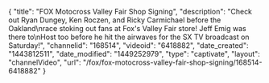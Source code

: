 {
    "title": "FOX Motocross Valley Fair Shop Signing",
    "description": "Check out Ryan Dungey, Ken Roczen, and Ricky Carmichael before the Oakland\nrace stoking out fans at Fox's Valley Fair store! Jeff Emig was there to\nHost too before he hit the airwaves for the SX TV broadcast on Saturday!",
    "channelid": "168514",
    "videoid": "6418882",
    "date_created": "1443812511",
    "date_modified": "1449252979",
    "type": "captivate",
    "layout": "channelVideo",
    "url": "\/fox\/fox-motocross-valley-fair-shop-signing\/168514-6418882"
}